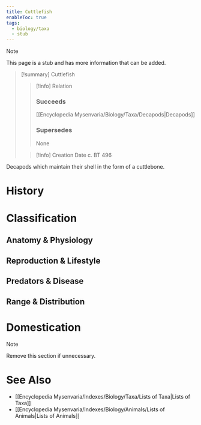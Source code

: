 ```yaml
---
title: Cuttlefish
enableToc: true
tags:
  - biology/taxa
  - stub
---
```


> [!note]
> This page is a stub and has more information that can be added.

> [!summary] Cuttlefish
> > [!info] Relation
> > ### Succeeds
> > [[Encyclopedia Mysenvaria/Biology/Taxa/Decapods|Decapods]]
> > ### Supersedes
> > None
>
> > [!info] Creation Date
> > c. BT 496

Decapods which maintain their shell in the form of a cuttlebone.
# History

# Classification
## Anatomy & Physiology

## Reproduction & Lifestyle

## Predators & Disease

## Range & Distribution

# Domestication

> [!note]
> Remove this section if unnecessary.
# See Also
- [[Encyclopedia Mysenvaria/Indexes/Biology/Taxa/Lists of Taxa|Lists of Taxa]]
- [[Encyclopedia Mysenvaria/Indexes/Biology/Animals/Lists of Animals|Lists of Animals]]